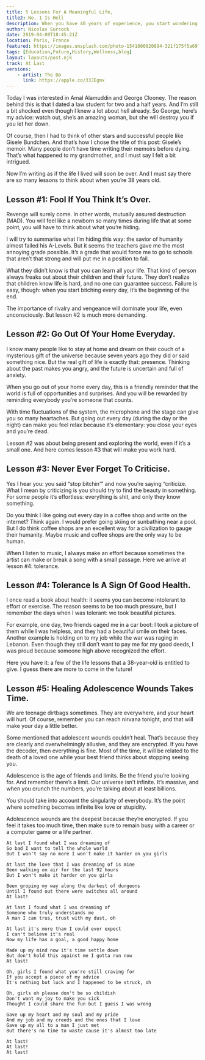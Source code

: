 ```yaml
---
title: 5 Lessons For A Meaningful Life, 
title2: No. 1 Is Hell
description: When you have 40 years of experience, you start wondering what life lessons are important. Revenge and rivalry are critical for people.
author: Nicolas Sursock
date: 2019-04-08T18:45:21Z
location: Paris, France
featured: https://images.unsplash.com/photo-1541000020894-321f175f5a69?ixlib=rb-1.2.1&ixid=MnwxMjA3fDB8MHxwaG90by1wYWdlfHx8fGVufDB8fHx8&auto=format&fit=crop
tags: [Education,Future,History,Wellness,blog]
layout: layouts/post.njk
track: At Last
versions:
    - artist: The Dø
      link: https://apple.co/33JEgmx
---
```


Today I was interested in Amal Alamuddin and George Clooney. The reason behind this is that I dated a law student for two and a half years. And I’m still a bit shocked even though I knew a lot about hell already. So George, here’s my advice: watch out, she’s an amazing woman, but she will destroy you if you let her down.

Of course, then I had to think of other stars and successful people like Gisele Bundchen. And that’s how I chose the title of this post: Gisele’s memoir. Many people don’t have time writing their memoirs before dying. That’s what happened to my grandmother, and I must say I felt a bit intrigued.

Now I’m writing as if the life I lived will soon be over. And I must say there are so many lessons to think about when you’re 38 years old.

## Lesson #1: Fool If You Think It’s Over.
Revenge will surely come. In other words, mutually assured destruction (MAD). You will feel like a newborn so many times during life that at some point, you will have to think about what you’re hiding.

I will try to summarise what I’m hiding this way: the savior of humanity almost failed his A-Levels. But it seems the teachers gave me the most annoying grade possible. It’s a grade that would force me to go to schools that aren’t that strong and will put me in a position to fail.

What they didn’t know is that you can learn all your life. That kind of person always freaks out about their children and their future. They don’t realize that children know life is hard, and no one can guarantee success. Failure is easy, though: when you start bitching every day, it’s the beginning of the end.

The importance of rivalry and vengeance will dominate your life, even unconsciously. But lesson #2 is much more demanding.

## Lesson #2: Go Out Of Your Home Everyday.
I know many people like to stay at home and dream on their couch of a mysterious gift of the universe because seven years ago they did or said something nice. But the real gift of life is exactly that: presence. Thinking about the past makes you angry, and the future is uncertain and full of anxiety.

When you go out of your home every day, this is a friendly reminder that the world is full of opportunities and surprises. And you will be rewarded by reminding everybody you’re someone that counts.

With time fluctuations of the system, the microphone and the stage can give you so many heartaches. But going out every day (during the day or the night) can make you feel relax because it’s elementary: you close your eyes and you’re dead.

Lesson #2 was about being present and exploring the world, even if it’s a small one. And here comes lesson #3 that will make you work hard.

## Lesson #3: Never Ever Forget To Criticise.
Yes I hear you: you said “stop bitchin'” and now you’re saying “criticize. What I mean by criticizing is you should try to find the beauty in something. For some people it’s effortless: everything is shit, and only they know something.

Do you think I like going out every day in a coffee shop and write on the internet? Think again. I would prefer going skiing or sunbathing near a pool. But I do think coffee shops are an excellent way for a civilization to gauge their humanity. Maybe music and coffee shops are the only way to be human.

When I listen to music, I always make an effort because sometimes the artist can make or break a song with a small passage. Here we arrive at lesson #4: tolerance.

## Lesson #4: Tolerance Is A Sign Of Good Health.
I once read a book about health: it seems you can become intolerant to effort or exercise. The reason seems to be too much pressure, but I remember the days when I was tolerant: we took beautiful pictures.

For example, one day, two friends caged me in a car boot: I took a picture of them while I was helpless, and they had a beautiful smile on their faces. Another example is holding on to my job while the war was raging in Lebanon. Even though they still don’t want to pay me for my good deeds, I was proud because someone high above recognized the effort.

Here you have it: a few of the life lessons that a 38-year-old is entitled to give. I guess there are more to come in the future!

## Lesson #5: Healing Adolescence Wounds Takes Time.
We are teenage dirtbags sometimes. They are everywhere, and your heart will hurt. Of course, remember you can reach nirvana tonight, and that will make your day a little better.

Some mentioned that adolescent wounds couldn’t heal. That’s because they are clearly and overwhelmingly allusive, and they are encrypted. If you have the decoder, then everything is fine. Most of the time, it will be related to the death of a loved one while your best friend thinks about stopping seeing you.

Adolescence is the age of friends and limits. Be the friend you’re looking for. And remember there’s a limit. Our universe isn’t infinite. It’s massive, and when you crunch the numbers, you’re talking about at least billions.

You should take into account the singularity of everybody. It’s the point where something becomes infinite like love or stupidity.

Adolescence wounds are the deepest because they’re encrypted. If you feel it takes too much time, then make sure to remain busy with a career or a computer game or a life partner.

```
At last I found what I was dreaming of
So bad I want to tell the whole world
But I won't say no more I won't make it harder on you girls

At last the love that I was dreaming of is mine
Been walking on air for the last 92 hours
But I won't make it harder on you girls

Been groping my way along the darkest of dungeons
Until I found out there were switches all around
At last!

At last I found what I was dreaming of
Someone who truly understands me
A man I can trus, trust with my dust, oh

At last it's more than I could ever expect
I can't believe it's real
Now my life has a goal, a good happy home

Made up my mind now it's time settle down
But don't hold this against me I gotta run now
At last!

Oh, girls I found what you're still craving for
If you accept a piece of my advice
It's nothing but luck and I happened to be struck, oh

Oh, girls oh please don't be so childish
Don't want my joy to make you sick
Thought I could share the fun but I guess I was wrong

Gave up my heart and my soul and my pride
And my job and my creeds and the ones that I love
Gave up my all to a man I just met
But there's no time to waste cause it's almost too late

At last!
At last!
At last!
```
